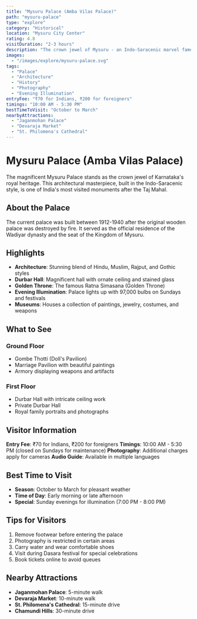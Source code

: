 ```yaml
---
title: "Mysuru Palace (Amba Vilas Palace)"
path: "mysuru-palace"
type: "explore"
category: "Historical"
location: "Mysuru City Center"
rating: 4.8
visitDuration: "2-3 hours"
description: "The crown jewel of Mysuru - an Indo-Saracenic marvel famed for its ornate interiors and majestic evening illumination. Among India's most visited landmarks."
images:
  - "/images/explore/mysuru-palace.svg"
tags:
  - "Palace"
  - "Architecture"
  - "History"
  - "Photography"
  - "Evening Illumination"
entryFee: "₹70 for Indians, ₹200 for foreigners"
timings: "10:00 AM - 5:30 PM"
bestTimeToVisit: "October to March"
nearbyAttractions:
  - "Jaganmohan Palace"
  - "Devaraja Market"
  - "St. Philomena's Cathedral"
---
```


# Mysuru Palace (Amba Vilas Palace)

The magnificent Mysuru Palace stands as the crown jewel of Karnataka's royal heritage. This architectural masterpiece, built in the Indo-Saracenic style, is one of India's most visited monuments after the Taj Mahal.

## About the Palace

The current palace was built between 1912-1940 after the original wooden palace was destroyed by fire. It served as the official residence of the Wadiyar dynasty and the seat of the Kingdom of Mysuru.

## Highlights

- **Architecture**: Stunning blend of Hindu, Muslim, Rajput, and Gothic styles
- **Durbar Hall**: Magnificent hall with ornate ceiling and stained glass
- **Golden Throne**: The famous Ratna Simasana (Golden Throne)
- **Evening Illumination**: Palace lights up with 97,000 bulbs on Sundays and festivals
- **Museums**: Houses a collection of paintings, jewelry, costumes, and weapons

## What to See

### Ground Floor
- Gombe Thotti (Doll's Pavilion)
- Marriage Pavilion with beautiful paintings
- Armory displaying weapons and artifacts

### First Floor
- Durbar Hall with intricate ceiling work
- Private Durbar Hall
- Royal family portraits and photographs

## Visitor Information

**Entry Fee**: ₹70 for Indians, ₹200 for foreigners
**Timings**: 10:00 AM - 5:30 PM (closed on Sundays for maintenance)
**Photography**: Additional charges apply for cameras
**Audio Guide**: Available in multiple languages

## Best Time to Visit

- **Season**: October to March for pleasant weather
- **Time of Day**: Early morning or late afternoon
- **Special**: Sunday evenings for illumination (7:00 PM - 8:00 PM)

## Tips for Visitors

1. Remove footwear before entering the palace
2. Photography is restricted in certain areas
3. Carry water and wear comfortable shoes
4. Visit during Dasara festival for special celebrations
5. Book tickets online to avoid queues

## Nearby Attractions

- **Jaganmohan Palace**: 5-minute walk
- **Devaraja Market**: 10-minute walk
- **St. Philomena's Cathedral**: 15-minute drive
- **Chamundi Hills**: 30-minute drive
